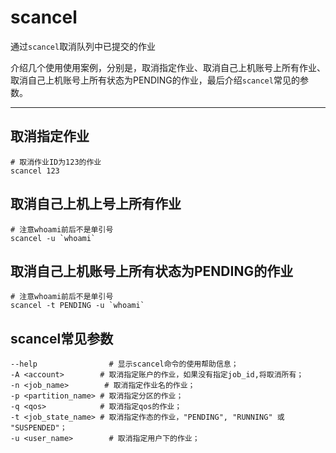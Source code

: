 # scancel

通过`scancel`取消队列中已提交的作业

介绍几个使用使用案例，分别是，取消指定作业、取消自己上机账号上所有作业、取消自己上机账号上所有状态为PENDING的作业，最后介绍`scancel`常见的参数。

----

## **取消指定作业**
```
# 取消作业ID为123的作业
scancel 123
```

## **取消自己上机上号上所有作业**
```
# 注意whoami前后不是单引号
scancel -u `whoami`
```

## **取消自己上机账号上所有状态为PENDING的作业**

```
# 注意whoami前后不是单引号
scancel -t PENDING -u `whoami`
```

## **scancel常见参数**
```
--help                # 显示scancel命令的使用帮助信息；
-A <account>        # 取消指定账户的作业，如果没有指定job_id,将取消所有；
-n <job_name>        # 取消指定作业名的作业；
-p <partition_name> # 取消指定分区的作业；
-q <qos>            # 取消指定qos的作业；
-t <job_state_name> # 取消指定作态的作业，"PENDING", "RUNNING" 或 "SUSPENDED"；
-u <user_name>        # 取消指定用户下的作业；
```
